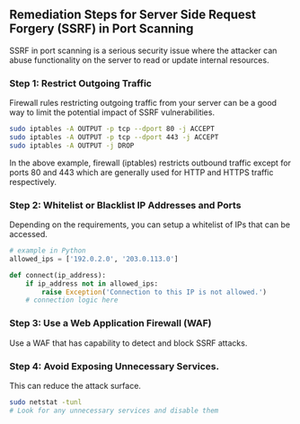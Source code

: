 

## Remediation Steps for Server Side Request Forgery (SSRF) in Port Scanning
SSRF in port scanning is a serious security issue where the attacker can abuse functionality on the server to read or update internal resources.

### Step 1: Restrict Outgoing Traffic
Firewall rules restricting outgoing traffic from your server can be a good way to limit the potential impact of SSRF vulnerabilities.

```bash
sudo iptables -A OUTPUT -p tcp --dport 80 -j ACCEPT
sudo iptables -A OUTPUT -p tcp --dport 443 -j ACCEPT
sudo iptables -A OUTPUT -j DROP
```
In the above example, firewall (iptables) restricts outbound traffic except for ports 80 and 443 which are generally used for HTTP and HTTPS traffic respectively.

### Step 2: Whitelist or Blacklist IP Addresses and Ports

Depending on the requirements, you can setup a whitelist of IPs that can be accessed.

```python
# example in Python
allowed_ips = ['192.0.2.0', '203.0.113.0']

def connect(ip_address):
    if ip_address not in allowed_ips:
        raise Exception('Connection to this IP is not allowed.')
    # connection logic here
```

### Step 3: Use a Web Application Firewall (WAF)

Use a WAF that has capability to detect and block SSRF attacks.

### Step 4: Avoid Exposing Unnecessary Services.

This can reduce the attack surface.

```bash
sudo netstat -tunl
# Look for any unnecessary services and disable them
```